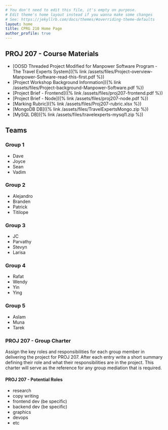 ```yaml
---
# You don't need to edit this file, it's empty on purpose.
# Edit theme's home layout instead if you wanna make some changes
# See: https://jekyllrb.com/docs/themes/#overriding-theme-defaults
layout: home
title: CPRG 210 Home Page
author_profile: true
--- 
```

## PROJ 207 - Course Materials
- [OOSD Threaded Project Modified for Manpower Software Program - The Travel Experts System]({% link /assets/files/Project-overview-Manpower-Software-read-this-first.pdf %})
- [Project Workshop Background Information]({% link /assets/files/Project-background-Manpower-Software.pdf %})
- [Project Brief - Frontend]({% link /assets/files/proj207-frontend.pdf %})
- [Project Brief - Node]({% link /assets/files/proj207-node.pdf %})
- [Marking Rubric]({% link /assets/files/Proj207-rubric.xlsx %})
- [MongoDB DB]({% link /assets/files/TravelExpertsMongo.zip %})
- [MySQL DB]({% link /assets/files/travelexperts-mysql1.zip %})

## Teams
### Group 1
- Dave
- Joyce
- Sean
- Vadim

### Group 2
- Alejandro
- Branden
- Patrick
- Titilope

### Group 3
- JC
- Parvathy
- Stevyn
- Larisa

### Group 4
- Rafat
- Wendy
- Yin
- Ying

### Group 5
- Aslam
- Muna
- Tarek

### PROJ 207 - Group Charter
Assign the key roles and responsibilities for each group member in delivering the project for PROJ 207. After each entry write a short summary defining their role and what their responsibilities are in the project. This charter will serve as the reference for any group mediation that is required.

#### PROJ 207 - Potential Roles
  - research
  - copy writing
  - frontend dev (be specific)
  - backend dev (be specific)
  - graphics
  - devops
  - etc
  